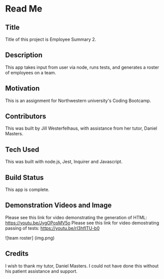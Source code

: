 # Read Me

## Title
Title of this project is Employee Summary 2.

## Description
This app takes input from user via node, runs tests, and generates a roster of employees on a team.

## Motivation
This is an assignment for Northwestern university's Coding Bootcamp.

## Contributors
This was built by Jill Westerfelhaus, with assistance from her tutor, Daniel Masters. 

## Tech Used
This was built with node.js, Jest, Inquirer and Javascript.

## Build Status
This app is complete.

## Demonstration Videos and Image
Please see this link for video demonstrating the generation of HTML:  https://youtu.be/JygOPosMV5o
Please see this link for video demostrating passing of tests:  https://youtu.be/rI3hfITU-b0

![team roster] (img.png)

## Credits
I wish to thank my tutor, Daniel Masters.  I could not have done this without his patient assistance and support.

